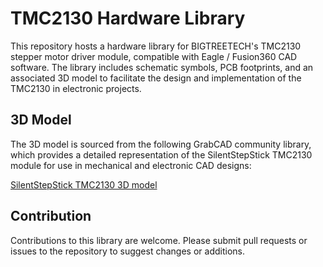 # TMC2130 Hardware Library

This repository hosts a hardware library for BIGTREETECH's TMC2130 stepper motor driver module, compatible with Eagle / Fusion360 CAD software. The library includes schematic symbols, PCB footprints, and an associated 3D model to facilitate the design and implementation of the TMC2130 in electronic projects.

## 3D Model

The 3D model is sourced from the following GrabCAD community library, which provides a detailed representation of the SilentStepStick TMC2130 module for use in mechanical and electronic CAD designs:

[SilentStepStick TMC2130 3D model](https://grabcad.com/library/silentstepstick-tmc2130-1/details?folder_id=6875624)

## Contribution

Contributions to this library are welcome. Please submit pull requests or issues to the repository to suggest changes or additions.

